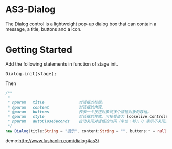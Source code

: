 AS3-Dialog
==========

The Dialog control is a lightweight pop-up dialog box that can contain a message, a title, buttons and a icon.

Getting Started
==========
Add the following statements in function of stage init.
<pre>
Dialog.init(stage);
</pre>
Then

```actionscript
/**
 * 
 * @param	title				对话框的标题。
 * @param	content				对话框的内容。
 * @param	buttons				表示一个按钮对象或多个按钮对象的数组。
 * @param	style				对话框的样式。可接受值为 looselive.controls.alert.Style 的枚举值。
 * @param	autoCloseSeconds	自动关闭对话框的时间（单位：秒），0 表示不关闭。
 */
new Dialog(title:String = "提示", content:String = "", buttons:* = null, style:String = Style.None, autoCloseSeconds:int = 0);
```
demo:http://www.lushaolin.com/dialog4as3/
